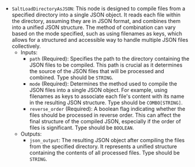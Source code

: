 - `SaltLoadDirectoryAsJSON`: This node is designed to compile files from a specified directory into a single JSON object. It reads each file within the directory, assuming they are in JSON format, and combines them into a unified JSON structure. The method of combination can vary based on the mode specified, such as using filenames as keys, which allows for a structured and accessible way to handle multiple JSON files collectively.
    - Inputs:
        - `path` (Required): Specifies the path to the directory containing the JSON files to be compiled. This path is crucial as it determines the source of the JSON files that will be processed and combined. Type should be `STRING`.
        - `mode` (Required): Determines the method used to compile the JSON files into a single JSON object. For example, using filenames as keys to associate each file's content with its name in the resulting JSON structure. Type should be `COMBO[STRING]`.
        - `reverse_order` (Required): A boolean flag indicating whether the files should be processed in reverse order. This can affect the final structure of the compiled JSON, especially if the order of files is significant. Type should be `BOOLEAN`.
    - Outputs:
        - `json_output`: The resulting JSON object after compiling the files from the specified directory. It represents a unified structure containing the contents of all processed files. Type should be `STRING`.
